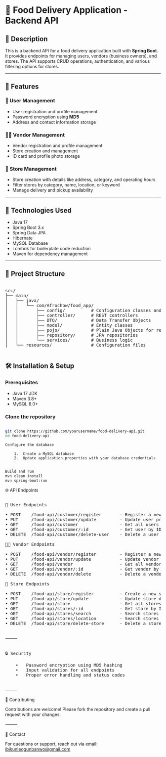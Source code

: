 # 🍔 Food Delivery Application - Backend API


## 📝 Description

This is a backend API for a food delivery application built with **Spring Boot**. It provides endpoints for managing users, vendors (business owners), and stores. The API supports CRUD operations, authentication, and various filtering options for stores.

---

## 🚀 Features


### 👤 User Management

- User registration and profile management  
- Password encryption using **MD5**  
- Address and contact information storage

### 🧑‍💼 Vendor Management

- Vendor registration and profile management  
- Store creation and management  
- ID card and profile photo storage

### 🏪 Store Management

- Store creation with details like address, category, and operating hours  
- Filter stores by category, name, location, or keyword  
- Manage delivery and pickup availability

---

## 🔧 Technologies Used

- Java 17  
- Spring Boot 3.x  
- Spring Data JPA  
- Hibernate  
- MySQL Database  
- Lombok for boilerplate code reduction  
- Maven for dependency management

---

## 📂 Project Structure


<pre>

src/
├── main/
│   ├── java/
│   │   └── com/Afrochow/food_app/
│   │       ├── config/          # Configuration classes and constants
│   │       ├── controller/      # REST controllers
│   │       ├── DTO/             # Data Transfer Objects
│   │       ├── model/           # Entity classes
│   │       ├── pojo/            # Plain Java Objects for requests/responses
│   │       ├── repository/      # JPA repositories
│   │       └── services/        # Business logic
│   └── resources/               # Configuration files

</pre>


## 🛠️ Installation & Setup

### Prerequisites

- Java 17 JDK  
- Maven 3.8+  
- MySQL 8.0+

### Clone the repository

```bash

git clone https://github.com/yourusername/food-delivery-api.git
cd food-delivery-api

Configure the database

	1.	Create a MySQL database
	2.	Update application.properties with your database credentials


Build and run
mvn clean install
mvn spring-boot:run
```

🌐 API Endpoints

<pre>

👤 User Endpoints
  
• POST    /food-api/customer/register       - Register a new user
• PUT     /food-api/customer/update         - Update user profile
• GET     /food-api/customer                - Get all users
• GET     /food-api/customer/:id            - Get user by ID
• DELETE  /food-api/customer/delete-user    - Delete a user

🧑‍💼 Vendor Endpoints
  
• POST    /food-api/vendor/register         - Register a new vendor
• PUT     /food-api/vendor/update           - Update vendor profile
• GET     /food-api/vendor                  - Get all vendors
• GET     /food-api/vendor/:id              - Get vendor by ID
• DELETE  /food-api/vendor/delete           - Delete a vendor

🏪 Store Endpoints
  
• POST    /food-api/store/register          - Create a new store
• PUT     /food-api/store/update            - Update store details
• GET     /food-api/store                   - Get all stores (filterable by category/name)
• GET     /food-api/stores/:id              - Get store by ID
• GET     /food-api/stores/search           - Search stores by keyword
• GET     /food-api/stores/location         - Search stores by location
• DELETE  /food-api/store/delete-store      - Delete a store

</pre>


⸻
<pre>

🔒 Security
  
	•	Password encryption using MD5 hashing
	•	Input validation for all endpoints
	•	Proper error handling and status codes

</pre>
⸻

🤝 Contributing

Contributions are welcome!
Please fork the repository and create a pull request with your changes.

⸻

📧 Contact

For questions or support, reach out via email: ibikunleogunbanwo@gmail.com
